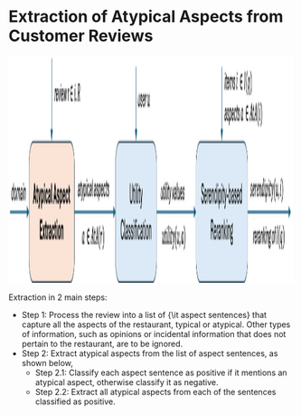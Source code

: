# Extraction of Atypical Aspects from Customer Reviews

<p align="center">
  <img src="pipeline1.png" height="400">
</p>

Extraction in 2 main steps:
- Step 1: Process the review into a list of {\it aspect sentences} that capture all the aspects of the restaurant, typical or atypical. Other types of information, such as opinions or incidental information that does not pertain to the restaurant, are to be ignored.
- Step 2: Extract atypical aspects from the list of aspect sentences, as shown below,
    - Step 2.1: Classify each aspect sentence as positive if it mentions an atypical aspect, otherwise classify it as negative.
    - Step 2.2: Extract all atypical aspects from each of the sentences classified as positive.
